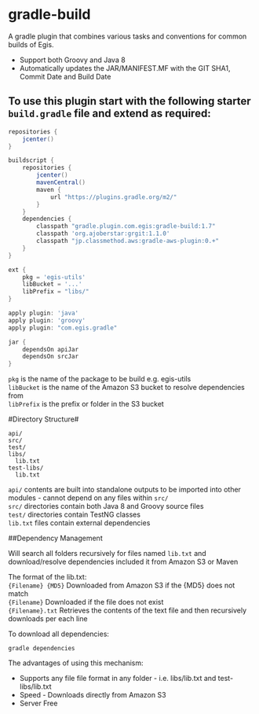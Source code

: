 # gradle-build

A gradle plugin that combines various tasks and conventions for common builds of Egis.

* Support both Groovy and Java 8 
* Automatically updates the JAR/MANIFEST.MF with the GIT SHA1, Commit Date and Build Date

## To use this plugin start with the following starter `build.gradle` file and extend as required:

```groovy
repositories {
    jcenter()
}

buildscript {
    repositories {
        jcenter()
        mavenCentral()
        maven {
            url "https://plugins.gradle.org/m2/"
        }
    }
    dependencies {
        classpath "gradle.plugin.com.egis:gradle-build:1.7"
        classpath 'org.ajoberstar:grgit:1.1.0'
        classpath "jp.classmethod.aws:gradle-aws-plugin:0.+"
    }
}

ext {
    pkg = 'egis-utils'
    libBucket = '...'
    libPrefix = "libs/"
}

apply plugin: 'java'
apply plugin: 'groovy'
apply plugin: "com.egis.gradle"

jar {
    dependsOn apiJar
    dependsOn srcJar
}
```
`pkg` is the name of the package to be build e.g. egis-utils  
`libBucket` is the name of the Amazon S3 bucket to resolve dependencies from  
`libPrefix` is the prefix or folder in the S3 bucket  

#Directory Structure#

```
api/
src/
test/
libs/
  lib.txt
test-libs/
  lib.txt
```
  
`api/` contents are built into standalone outputs to be imported into other modules - cannot depend on any files within `src/`  
`src/` directories contain both Java 8 and Groovy source files  
`test/` directories contain TestNG classes  
`lib.txt` files contain external dependencies  

##Dependency Management

Will search all folders recursively for files named `lib.txt` and download/resolve dependencies included it from Amazon S3 or Maven  

The format of the lib.txt:  
`{Filename} {MD5}` Downloaded from Amazon S3 if the {MD5} does not match  
`{Filename}` Downloaded if the file does not exist  
`{Filename}.txt` Retrieves the contents of the text file and then recursively downloads per each line  

To download all dependencies:  
```shell
gradle dependencies 
````

The advantages of using this mechanism:

* Supports any file file format  in any folder - i.e. libs/lib.txt and test-libs/lib.txt
* Speed - Downloads directly from Amazon S3
* Server Free
